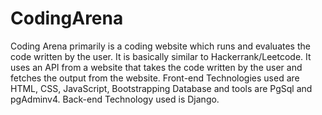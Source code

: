 # CodingArena
Coding Arena primarily is a coding website which runs and evaluates the code written by the user. It is basically similar to Hackerrank/Leetcode. 
It uses an API from a website that takes the code written by the user and fetches the output from the website.
Front-end Technologies used are HTML, CSS, JavaScript, Bootstrapping
Database and tools are PgSql and pgAdminv4.
Back-end Technology used is Django.
